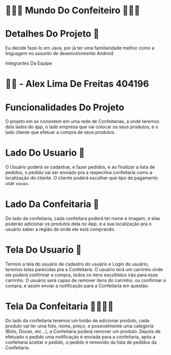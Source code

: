 # 🧁🍰🎂 Mundo Do Confeiteiro 🎂🍰🧁

# Detalhes Do Projeto 📄
Eu decide faze-lo em Java, por já ter uma familiaridade melhor como a linguagem no assunto de desenvolvimento Android

Integrantes Da Equipe

# 👨‍💻 - Alex Lima De Freitas 404196 

# Funcionalidades Do Projeto
O projeto em se consistem em uma rede de Confeitarias, a onde teremos dois lados do app, o lado empresa que vai colocar os seus produtos, e o lado cliente que efetuar a compra de seus produtos.

# Lado Do Usuario 🏡
O Usuário poderá se cadastrar, e fazer pedidos, e ao finalizar a lista de pedidos, o pedido vai ser enviado pra a respectiva confeitaria como a localização do cliente. O cliente poderá escolher que tipo de pagamento usar 💵💵💵.

# Lado Da Confeitaria 🏪
Do lado da confeitaria, cada confeitara poderá ter nome e imagem, e elas poderão adicionar os produtos dela no App, e a sua localização pra o usuário saber a região de onde ele está comprando.

# Tela Do Usuario 🧑
Termos a tela do usuário de cadastro do usuário e Login do usuário, teremos telas parecidas pra a Confeitaria.
O usuário terá um carrinho onde ele poderá confirmar a compra, todos os itens escolhidos irão para esse carrinho. 
O usuário será capas de remover itens do carrinho, ou confirmar a compra, e assim enviar a notificação para a Confeitaria em questão.

# Tela Da Confeitaria 👩‍🍳👨‍🍳
Do lado da confeitaria teremos um botão de adicionar produto, cada produto vai ter uma foto, nome, preço, e possivelmente uma categoria (Bolo, Doces, etc...), a Confeitaria poderá remover um produto.
Depois de efetuado o pedido uma notificação é enviada para a confeitaria, após a confeitaria aceitar o pedido, o pedido é removido da lista de pedidos da Confeitaria.

